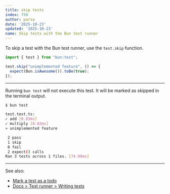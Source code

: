 ```yaml
---
title: skip tests
index: 750
author: parsa
date: '2025-10-23'
updated: '2025-10-23'
name: Skip tests with the Bun test runner
---
```


To skip a test with the Bun test runner, use the `test.skip` function.

```ts
import { test } from "bun:test";

test.skip("unimplemented feature", () => {
  expect(Bun.isAwesome()).toBe(true);
});
```

---

Running `bun test` will not execute this test. It will be marked as skipped in the terminal output.

```sh
$ bun test

test.test.ts:
✓ add [0.03ms]
✓ multiply [0.02ms]
» unimplemented feature

 2 pass
 1 skip
 0 fail
 2 expect() calls
Ran 3 tests across 1 files. [74.00ms]
```

---

See also:

- [Mark a test as a todo](/guides/test/todo-tests)
- [Docs > Test runner > Writing tests](https://bun.sh/docs/test/writing)
